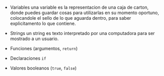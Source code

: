 * Variables
una variable es la representacion de una caja de carton, donde puedes guardar cosas para utilizarlas en su momento oportuno, colocandole el sello de lo que aguarda dentro, para saber explicitamento lo que contiene.

* Strings
un string es texto interpretado por una computadora para ser mostrado a un usuario.

* Funciones (argumentos, `return`)


* Declaraciones `if`
* Valores booleanos (`true`, `false`)